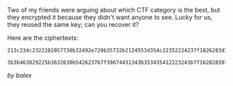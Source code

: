 Two of my friends were arguing about which CTF category is the best, but they encrypted it because they didn't want anyone to see. Lucky for us, they reused the same key; can you recover it?

Here are the ciphertexts:
```
213c234c2322282057730b32492e720b35732b2124553d354c22352224237f1826283d7b0651

3b3b463829225b3632630b542623767f39674431343b353435412223243b7f162028397a103e
```

_by balex_
